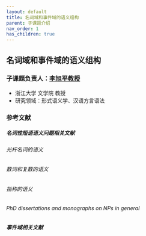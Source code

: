 ```yaml
---
layout: default
title: 名词域和事件域的语义组构
parent: 子课题介绍
nav_order: 1
has_children: true
---
```


## 名词域和事件域的语义组构

### 子课题负责人：[李旭平教授](https://person.zju.edu.cn/xp)
- 浙江大学 文学院 教授
- 研究领域：形式语义学、汉语方言语法

### 参考文献

##### 名词性短语语义问题相关文献

###### 光杆名词的语义
###### 数词和复数的语义
###### 指称的语义
###### PhD dissertations and monographs on NPs in general

##### 事件域相关文献
